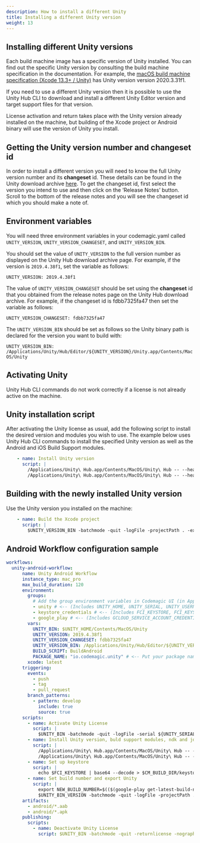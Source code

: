 ```yaml
---
description: How to install a different Unity
title: Installing a different Unity version
weight: 13
---
```


## Installing different Unity versions
Each build machine image has a specific version of Unity installed. You can find out the specific Unity version by consulting the build machine specification in the documentation. For example, the [macOS build machine specification (Xcode 13.3+ / Unity)](https://docs.codemagic.io/specs/versions-macos-xcode-13-3/#unity-2020331f1) has Unity version version 2020.3.31f1.

If you need to use a different Unity version then it is possible to use the Unity Hub CLI to download and install a different Unity Editor version and target support files for that version. 

License activation and return takes place with the Unity version already installed on the machine, but building of the Xcode project or Android binary will use the version of Unity you install. 


## Getting the Unity version number and changeset id

In order to install a different version you will need to know the full Unity version number and its **changeset** id. These details can be found in the Unity download archive [here](https://unity3d.com/get-unity/download/archive). To get the changeset id, first select the version you intend to use and then click on the ‘Release Notes’ button. Scroll to the bottom of the release notes and you will see the changeset id which you should make a note of. 


## Environment variables

You will need three environment variables in your codemagic.yaml called `UNITY_VERSION`, `UNITY_VERSION_CHANGESET`, and `UNITY_VERSION_BIN`. 

You should set the value of `UNITY_VERSION` to the full version number as displayed on the Unity Hub download archive page. For example, if the version is `2019.4.38f1`, set the variable as follows:

`UNITY_VERSION: 2019.4.38f1`

The value of `UNITY_VERSION_CHANGESET` should be set using the **changeset** id that you obtained from the release notes page on the Unity Hub download archive. For example, if the changeset id is fdbb7325fa47 then set the variable as follows:

`UNITY_VERSION_CHANGESET: fdbb7325fa47`

The `UNITY_VERSION_BIN` should be set as follows so the Unity binary path is declared for the version you want to build with:

`UNITY_VERSION_BIN: /Applications/Unity/Hub/Editor/${UNITY_VERSION}/Unity.app/Contents/MacOS/Unity`


## Activating Unity

Unity Hub CLI commands do not work correctly if a license is not already active on the machine.


## Unity installation script

After activating the Unity license as usual, add the following script to install the desired version and modules you wish to use. The example below uses Unity Hub CLI commands to install the specified Unity version as well as the Android and iOS Build Support modules.

```yaml
    - name: Install Unity version
      script: | 
        /Applications/Unity\ Hub.app/Contents/MacOS/Unity\ Hub -- --headless install --version $UNITY_VERSION --changeset $UNITY_VERSION_CHANGESET 
        /Applications/Unity\ Hub.app/Contents/MacOS/Unity\ Hub -- --headless install-modules --version $UNITY_VERSION -m ios android 
```


## Building with the newly installed Unity version

Use the Unity version you installed on the machine:

```yaml
    - name: Build the Xcode project
      script: | 
        $UNITY_VERSION_BIN -batchmode -quit -logFile -projectPath . -executeMethod BuildScript.$BUILD_SCRIPT_IOS -nographics -buildTarget iOS
```

## Android Workflow configuration sample

```yaml
workflows:
  unity-android-workflow:
      name: Unity Android Workflow
      instance_type: mac_pro
      max_build_duration: 120
      environment:
        groups:
          # Add the group environment variables in Codemagic UI (in Application or Team variables) - https://docs.codemagic.io/variables/environment-variable-groups/
          - unity # <-- (Includes UNITY_HOME, UNITY_SERIAL, UNITY_USERNAME and UNITY_PASSWORD)
          - keystore_credentials # <-- (Includes FCI_KEYSTORE, FCI_KEYSTORE_PASSWORD, FCI_KEY_ALIAS_PASSWORD, FCI_KEY_ALIAS_USERNAME)
          - google_play # <-- (Includes GCLOUD_SERVICE_ACCOUNT_CREDENTIALS <-- Put your google-services.json)
        vars:
          UNITY_BIN: $UNITY_HOME/Contents/MacOS/Unity
          UNITY_VERSION: 2019.4.38f1
          UNITY_VERSION_CHANGESET: fdbb7325fa47
          UNITY_VERSION_BIN: /Applications/Unity/Hub/Editor/${UNITY_VERSION}/Unity.app/Contents/MacOS/Unity
          BUILD_SCRIPT: BuildAndroid
          PACKAGE_NAME: "io.codemagic.unity" # <-- Put your package name here e.g. com.domain.myapp
        xcode: latest
      triggering:
        events:
          - push
          - tag
          - pull_request
        branch_patterns:
          - pattern: develop
            include: true
            source: true
      scripts:
        - name: Activate Unity License
          script: | 
            $UNITY_BIN -batchmode -quit -logFile -serial ${UNITY_SERIAL?} -username ${UNITY_USERNAME?} -password ${UNITY_PASSWORD?}      
        - name: Install Unity version, buld support modules, ndk and jdk
          script: | 
            /Applications/Unity\ Hub.app/Contents/MacOS/Unity\ Hub -- --headless install --version ${UNITY_VERSION} --changeset ${UNITY_VERSION_CHANGESET}
            /Applications/Unity\ Hub.app/Contents/MacOS/Unity\ Hub -- --headless install-modules --version ${UNITY_VERSION} -m android android-sdk-ndk-tools android-open-jdk
        - name: Set up keystore
          script: |
            echo $FCI_KEYSTORE | base64 --decode > $CM_BUILD_DIR/keystore.keystore            
        - name: Set build number and export Unity
          script: |
            export NEW_BUILD_NUMBER=$(($(google-play get-latest-build-number --package-name "$PACKAGE_NAME" --tracks=alpha) + 1))
            $UNITY_BIN_VERSION -batchmode -quit -logFile -projectPath . -executeMethod BuildScript.$BUILD_SCRIPT -nographics -buildTarget Android      
      artifacts:
        - android/*.aab
        - android/*.apk
      publishing:
        scripts:
          - name: Deactivate Unity License
            script: $UNITY_BIN -batchmode -quit -returnlicense -nographics
```
